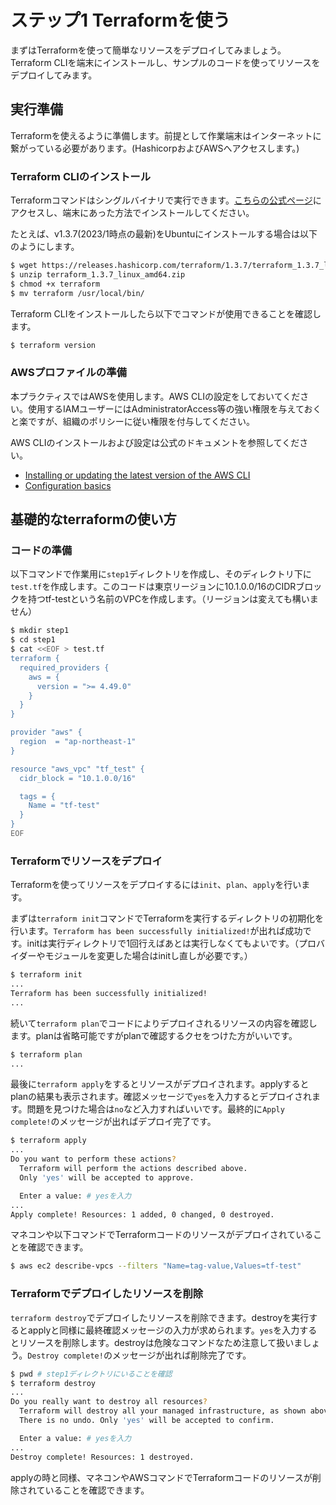 # ステップ1 Terraformを使う

まずはTerraformを使って簡単なリソースをデプロイしてみましょう。Terraform CLIを端末にインストールし、サンプルのコードを使ってリソースをデプロイしてみます。

## 実行準備

Terraformを使えるように準備します。前提として作業端末はインターネットに繋がっている必要があります。(HashicorpおよびAWSへアクセスします。)

### Terraform CLIのインストール

Terraformコマンドはシングルバイナリで実行できます。[こちらの公式ページ](https://developer.hashicorp.com/terraform/downloads)にアクセスし、端末にあった方法でインストールしてください。

たとえば、v1.3.7(2023/1時点の最新)をUbuntuにインストールする場合は以下のようにします。

``` sh
$ wget https://releases.hashicorp.com/terraform/1.3.7/terraform_1.3.7_linux_amd64.zip
$ unzip terraform_1.3.7_linux_amd64.zip
$ chmod +x terraform
$ mv terraform /usr/local/bin/
```

Terraform CLIをインストールしたら以下でコマンドが使用できることを確認します。

``` sh
$ terraform version
```

### AWSプロファイルの準備

本プラクティスではAWSを使用します。AWS CLIの設定をしておいてください。使用するIAMユーザーにはAdministratorAccess等の強い権限を与えておくと楽ですが、組織のポリシーに従い権限を付与してください。

AWS CLIのインストールおよび設定は公式のドキュメントを参照してください。

- [Installing or updating the latest version of the AWS CLI](https://docs.aws.amazon.com/cli/latest/userguide/getting-started-install.html)
- [Configuration basics](https://docs.aws.amazon.com/cli/latest/userguide/cli-configure-quickstart.html)

## 基礎的なterraformの使い方

### コードの準備

以下コマンドで作業用に`step1`ディレクトリを作成し、そのディレクトリ下に`test.tf`を作成します。このコードは東京リージョンに10.1.0.0/16のCIDRブロックを持つtf-testという名前のVPCを作成します。（リージョンは変えても構いません）

``` sh
$ mkdir step1
$ cd step1
$ cat <<EOF > test.tf
terraform {
  required_providers {
    aws = {
      version = ">= 4.49.0"
    }
  }
}

provider "aws" {
  region  = "ap-northeast-1"
}

resource "aws_vpc" "tf_test" {
  cidr_block = "10.1.0.0/16"

  tags = {
    Name = "tf-test"
  }
}
EOF
```

### Terraformでリソースをデプロイ

Terraformを使ってリソースをデプロイするには`init`、`plan`、`apply`を行います。

まずは`terraform init`コマンドでTerraformを実行するディレクトリの初期化を行います。`Terraform has been successfully initialized!`が出れば成功です。initは実行ディレクトリで1回行えばあとは実行しなくてもよいです。（プロバイダーやモジュールを変更した場合はinitし直しが必要です。）

``` sh
$ terraform init
...
Terraform has been successfully initialized!
...
```

続いて`terraform plan`でコードによりデプロイされるリソースの内容を確認します。planは省略可能ですがplanで確認するクセをつけた方がいいです。

``` sh
$ terraform plan
...
```

最後に`terraform apply`をするとリソースがデプロイされます。applyするとplanの結果も表示されます。確認メッセージで`yes`を入力するとデプロイされます。問題を見つけた場合は`no`など入力すればいいです。最終的に`Apply complete!`のメッセージが出ればデプロイ完了です。

``` sh
$ terraform apply
...
Do you want to perform these actions?
  Terraform will perform the actions described above.
  Only 'yes' will be accepted to approve.

  Enter a value: # yesを入力
...
Apply complete! Resources: 1 added, 0 changed, 0 destroyed.
```

マネコンや以下コマンドでTerraformコードのリソースがデプロイされていることを確認できます。

``` sh
$ aws ec2 describe-vpcs --filters "Name=tag-value,Values=tf-test"
```

### Terraformでデプロイしたリソースを削除

`terraform destroy`でデプロイしたリソースを削除できます。destroyを実行するとapplyと同様に最終確認メッセージの入力が求められます。`yes`を入力するとリソースを削除します。destroyは危険なコマンドなため注意して扱いましょう。`Destroy complete!`のメッセージが出れば削除完了です。

``` sh
$ pwd # step1ディレクトリにいることを確認
$ terraform destroy
...
Do you really want to destroy all resources?
  Terraform will destroy all your managed infrastructure, as shown above.
  There is no undo. Only 'yes' will be accepted to confirm.

  Enter a value: # yesを入力
...
Destroy complete! Resources: 1 destroyed.
```

applyの時と同様、マネコンやAWSコマンドでTerraformコードのリソースが削除されていることを確認できます。
